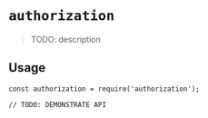 # `authorization`

> TODO: description

## Usage

```
const authorization = require('authorization');

// TODO: DEMONSTRATE API
```
